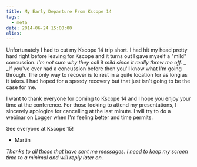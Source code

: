 ```yaml
---
title: My Early Departure From Kscope 14
tags:
  - meta
date: 2014-06-24 15:00:00
alias:
---
```


Unfortunately I had to cut my Kscope 14 trip short. I had hit my head pretty hard right before leaving for Kscope and it turns out I gave myself a "mild" concussion. _I'm not sure why they call it mild since it really threw me off._
_
_If you've ever had a concussion before then you'll know what I'm going through. The only way to recover is to rest in a quite location for as long as it takes. I had hoped for a speedy recovery but that just isn't going to be the case for me.

I want to thank everyone for coming to Kscope 14 and I hope you enjoy your time at the conference. For those looking to attend my presentations, I sincerely apologize for cancelling at the last minute. I will try to do a webinar on Logger when I'm feeling better and time permits.

See everyone at Kscope 15!

- Martin

_Thanks to all those that have sent me messages. I need to keep my screen time to a minimal and will reply later on._
